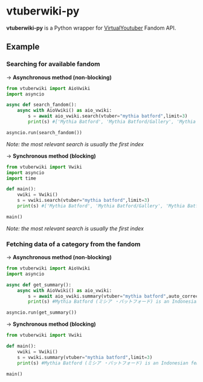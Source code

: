 # vtuberwiki-py

**vtuberwiki-py** is a Python wrapper for [VirtualYoutuber](https://virtualyoutuber.fandom.com/wiki/Virtual_YouTuber_Wiki) Fandom API.

## Example

### Searching for available fandom

→ **Asynchronous method (non-blocking)**

```py
from vtuberwiki import AioVwiki
import asyncio

async def search_fandom():
    async with AioVwiki() as aio_vwiki:
        s = await aio_vwiki.search(vtuber="mythia batford",limit=3)
        print(s) #['Mythia Batford', 'Mythia Batford/Gallery', 'Mythia Batford/Discography']

asyncio.run(search_fandom())
```

_Note: the most relevant search is usually the first index_

→ **Synchronous method (blocking)**

```py
from vtuberwiki import Vwiki
import asyncio
import time

def main():
    vwiki = Vwiki()
    s = vwiki.search(vtuber="mythia batford",limit=3)
    print(s) #['Mythia Batford', 'Mythia Batford/Gallery', 'Mythia Batford/Discography']

main()
```

_Note: the most relevant search is usually the first index_

### Fetching data of a category from the fandom

→ **Asynchronous method (non-blocking)**

```py
from vtuberwiki import AioVwiki
import asyncio

async def get_summary():
    async with AioVwiki() as aio_vwiki:
        s = await aio_vwiki.summary(vtuber="mythia batford",auto_correct=True)
        print(s) #Mythia Batford (ミシア ・バットフォード) is an Indonesian female Virtual Youtuber. She uses both Indonesian and English on her stream.

asyncio.run(get_summary())
```

→ **Synchronous method (blocking)**

```py
from vtuberwiki import Vwiki

def main():
    vwiki = Vwiki()
    s = vwiki.summary(vtuber="mythia batford",limit=3)
    print(s) #Mythia Batford (ミシア ・バットフォード) is an Indonesian female Virtual Youtuber. She uses both Indonesian and English on her stream.

main()
```
